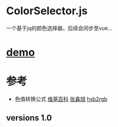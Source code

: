 
# ColorSelector.js
一个基于jq的颜色选择器，后续会同步至vue...
# [demo](https://reedbf.github.io/ColorSelector.js/)

# 参考
* 色值转换公式
[维基百科](http://en.wikipedia.org/wiki/HSL_color_space.)
[张鑫旭](https://www.zhangxinxu.com/wordpress/2010/03/javascript-hex-rgb-hsl-color-convert/)
[hsb2rgb](https://github.com/jankuca/hsb2rgb)
## versions 1.0


